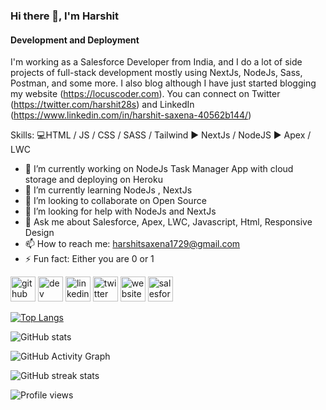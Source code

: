 ### Hi there 👋, I'm Harshit
#### Development and Deployment 
I'm working as a Salesforce Developer from India, and I do a lot of side projects of full-stack development mostly using NextJs, NodeJs, Sass, Postman, and some more. I also blog although I have just started blogging my website (https://locuscoder.com). You can connect on Twitter (https://twitter.com/harshit28s) and LinkedIn (https://www.linkedin.com/in/harshit-saxena-40562b144/)

Skills: 💻HTML / JS / CSS / SASS / Tailwind 
        ► NextJs / NodeJS 
        ► Apex / LWC 

- 🔭 I’m currently working on NodeJs Task Manager App with cloud storage and deploying on Heroku 
- 🌱 I’m currently learning NodeJs , NextJs 
- 👯 I’m looking to collaborate on Open Source 
- 🤔 I’m looking for help with NodeJs and NextJs 
- 💬 Ask me about Salesforce, Apex, LWC, Javascript, Html, Responsive Design 
- 📫 How to reach me: harshitsaxena1729@gmail.com 
- ⚡ Fun fact: Either you are 0 or 1  


[<img src='https://cdn.jsdelivr.net/npm/simple-icons@3.0.1/icons/github.svg' alt='github' height='40'>](https://github.com/Harshit-Saxena)  [<img src='https://cdn.jsdelivr.net/npm/simple-icons@3.0.1/icons/hashnode.svg' alt='dev' height='40'>](https://hashnode.com/@HarshitSaxena)  [<img src='https://cdn.jsdelivr.net/npm/simple-icons@3.0.1/icons/linkedin.svg' alt='linkedin' height='40'>](https://www.linkedin.com/in/https://www.linkedin.com/in/harshit-saxena-40562b144//)  [<img src='https://cdn.jsdelivr.net/npm/simple-icons@3.0.1/icons/twitter.svg' alt='twitter' height='40'>](https://twitter.com/https://twitter.com/harshit28s)  [<img src='https://cdn.jsdelivr.net/npm/simple-icons@3.0.1/icons/icloud.svg' alt='website' height='40'>](https://locuscoder.com)  [<img src='https://cdn.jsdelivr.net/npm/simple-icons@3.0.1/icons/salesforce.svg' alt='salesforce' height='40'>](https://trailblazer.me/id/harshitsaxena)  

[![Top Langs](https://github-readme-stats.vercel.app/api/top-langs/?username=Harshit-Saxena)](https://github.com/anuraghazra/github-readme-stats)

![GitHub stats](https://github-readme-stats.vercel.app/api?username=Harshit-Saxena&show_icons=true)  

![GitHub Activity Graph](https://activity-graph.herokuapp.com/graph?username=Harshit-Saxena)  

![GitHub streak stats](https://github-readme-streak-stats.herokuapp.com/?user=Harshit-Saxena)  

![Profile views](https://gpvc.arturio.dev/Harshit-Saxena)  
